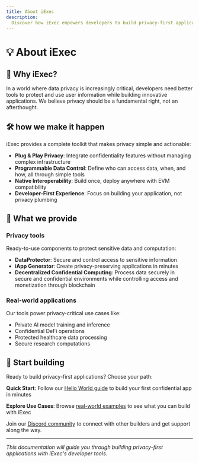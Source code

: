 ```yaml
---
title: About iExec
description:
  Discover how iExec empowers developers to build privacy-first applications
---
```


# 💡 About iExec

## 🤔 Why iExec?

In a world where data privacy is increasingly critical, developers need better
tools to protect and use user information while building innovative
applications. We believe privacy should be a fundamental right, not an
afterthought.

## 🛠️ how we make it happen

iExec provides a complete toolkit that makes privacy simple and actionable:

- **Plug & Play Privacy**: Integrate confidentiality features without managing
  complex infrastructure
- **Programmable Data Control**: Define who can access data, when, and how, all
  through simple tools
- **Native Interoperability**: Build once, deploy anywhere with EVM
  compatibility
- **Developer-First Experience**: Focus on building your application, not
  privacy plumbing

## 🔧 What we provide

### Privacy tools

Ready-to-use components to protect sensitive data and computation:

- **DataProtector**: Secure and control access to sensitive information
- **iApp Generator**: Create privacy-preserving applications in minutes
- **Decentralized Confidential Computing**: Process data securely in secure and
  confidential environments while controlling access and monetization through
  blockchain

### Real-world applications

Our tools power privacy-critical use cases like:

- Private AI model training and inference
- Confidential DeFi operations
- Protected healthcare data processing
- Secure research computations

## 🚀 Start building

Ready to build privacy-first applications? Choose your path:

**Quick Start**: Follow our [Hello World guide](/overview/helloWorld) to build
your first confidential app in minutes

**Explore Use Cases**: Browse [real-world examples](/overview/use-cases) to see
what you can build with iExec

Join our [Discord community](https://discord.gg/9h25DQFSCU) to connect with
other builders and get support along the way.

---

_This documentation will guide you through building privacy-first applications
with iExec's developer tools._
